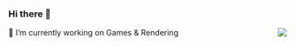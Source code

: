 ### Hi there 👋
🔭 I’m currently working on Games & Rendering
<img align='right' src="https://github-readme-stats.vercel.app/api?username=xmyhhh&hide_border=true&show_icons=true&theme=dark">

<!--
**xmyhhh/xmyhhh** is a ✨ _special_ ✨ repository because its `README.md` (this file) appears on your GitHub profile.

Here are some ideas to get you started:

- 🔭 I’m currently working on ...
- 🌱 I’m currently learning ...
- 👯 I’m looking to collaborate on ...
- 🤔 I’m looking for help with ...
- 💬 Ask me about ...
- 📫 How to reach me: ...
- 😄 Pronouns: ...
- ⚡ Fun fact: ...
-->
